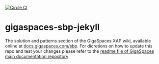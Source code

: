[![Circle CI](https://circleci.com/gh/Gigaspaces/gigaspaces-sbp-jekyll/tree/master.png?style=badge)](https://circleci.com/gh/Gigaspaces/gigaspaces-sbp-jekyll/tree/master)

gigaspaces-sbp-jekyll
=====================

The solution and patterns section of the GigaSpaces XAP wiki, available online at [docs.gigaspaces.com/sbp](http://docs.gigaspaces.com/sbp). For dicretions on how to update this repo and test your changes please refer to the [readme file of GigaSpaces main documentation repository](https://github.com/Gigaspaces/gigaspaces-wiki-jekyll/blob/master/README.md) 
